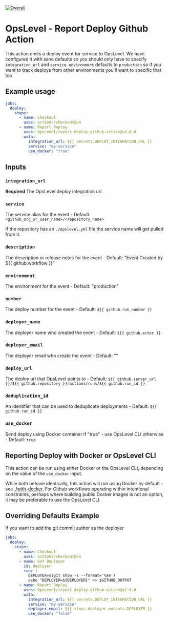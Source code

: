 [![Overall](https://img.shields.io/endpoint?style=flat&url=https%3A%2F%2Fapp.opslevel.com%2Fapi%2Fservice_level%2FtxxR0lvVSM0hcjQ9Nuig3F0jxjsS7F7Opeq2tTZ7rT0)](https://app.opslevel.com/services/report_deploy_github_action/maturity-report)

# OpsLevel - Report Deploy Github Action

This action emits a deploy event for service to OpsLevel.  We have configured it with sane defaults so you should only have to specify `integration_url` and `service`.  `environment` defaults to `production` so if you want to track deploys from other environments you'll want to specific that too

## Example usage

```yaml
jobs:
  deploy:
    steps:
      - name: Checkout
        uses: actions/checkout@v4
      - name: Report Deploy
        uses: OpsLevel/report-deploy-github-action@v2.0.0
        with:
          integration_url: ${{ secrets.DEPLOY_INTEGRATION_URL }}
          service: "my-service"
          use_docker: "true"
```

## Inputs

### `integration_url`

**Required** The OpsLevel deploy integration url.

### `service`

The service alias for the event - Default: `<github_org_or_user_name>/<repository_name>`

If the repository has an `./opslevel.yml` file the service name will get pulled from it.

### `description`

The description or release notes for the event - Default: "Event Created by ${{ github.workflow }}"

### `environment`

The environment for the event - Default: "production"

### `number`

The deploy number for the event - Default: `${{ github.run_number }}`

### `deployer_name`

The deployer name who created the event - Default: `${{ github.actor }}`

### `deployer_email`

The deployer email who create the event - Default: ""

### `deploy_url`

The deploy url that OpsLevel points to - Default: `${{ github.server_url }}/${{ github.repository }}/actions/runs/${{ github.run_id }}`

### `deduplication_id`

An identifier that can be used to deduplicate deployments - Default: `${{ github.run_id }}`

### `use_docker`

Send deploy using Docker container if "true" - use OpsLevel CLI otherwise - Default: `true`

## Reporting Deploy with Docker or OpsLevel CLI

This action can be run using either Docker or the OpsLevel CLI, depending on the value of the `use_docker` input.

While both behave identically, this action will run using Docker by default - see [./with-docker](./with-docker).
For Github workflows operating within intentional constraints, perhaps where building public Docker images is not
an option, it may be preferable to use the OpsLevel CLI.

## Overriding Defaults Example

If you want to add the git commit author as the deployer

```yaml
jobs:
  deploy:
    steps:
      - name: Checkout
        uses: actions/checkout@v4
      - name: Get Deployer
        id: deployer
        run: |
          DEPLOYER=$(git show -s --format='%ae')
          echo "DEPLOYER=${DEPLOYER}" >> $GITHUB_OUTPUT
      - name: Report Deploy
        uses: OpsLevel/report-deploy-github-action@v2.0.0
        with:
          integration_url: ${{ secrets.DEPLOY_INTEGRATION_URL }}
          service: "my-service"
          deployer_email: ${{ steps.deployer.outputs.DEPLOYER }}
          use_docker: "false"
```
